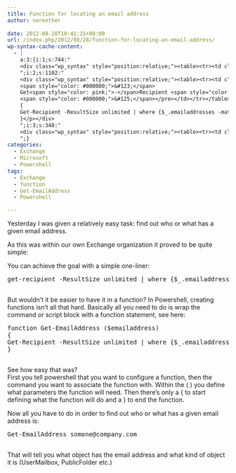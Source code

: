 ```yaml
---
title: Function for locating an email address
author: nerenther
 
date: 2012-08-28T10:41:15+00:00
url: /index.php/2012/08/28/function-for-locating-an-email-address/
wp-syntax-cache-content:
  - |
    a:3:{i:1;s:744:"
    <div class="wp_syntax" style="position:relative;"><table><tr><td class="code"><pre class="powershell" style="font-family:monospace;">get<span style="color: pink;">-</span>recipient <span style="color: pink;">-</span>ResultSize unlimited <span style="color: pink;">|</span> <span style="color: #0000FF;">where</span> <span style="color: #000000;">&#123;</span><span style="color: #000080;">$_</span>.emailaddresses <span style="color: #FF0000;">-match</span> <span style="color: #800000;">&quot;email@address.com&quot;</span><span style="color: #000000;">&#125;</span></pre></td></tr></table><p class="theCode" style="display:none;">get-recipient -ResultSize unlimited | where {$_.emailaddresses -match &quot;email@address.com&quot;}</p></div>
    ";i:2;s:1102:"
    <div class="wp_syntax" style="position:relative;"><table><tr><td class="code"><pre class="powershell" style="font-family:monospace;"><span style="color: #0000FF;">function</span> Get<span style="color: pink;">-</span>EmailAddress <span style="color: #000000;">&#40;</span><span style="color: #800080;">$emailaddress</span><span style="color: #000000;">&#41;</span>
    <span style="color: #000000;">&#123;</span>
    Get<span style="color: pink;">-</span>Recipient <span style="color: pink;">-</span>ResultSize unlimited <span style="color: pink;">|</span> <span style="color: #0000FF;">where</span> <span style="color: #000000;">&#123;</span><span style="color: #000080;">$_</span>.emailaddresses <span style="color: #FF0000;">-match</span> <span style="color: #800000;">&quot;$emailaddress&quot;</span><span style="color: #000000;">&#125;</span>
    <span style="color: #000000;">&#125;</span></pre></td></tr></table><p class="theCode" style="display:none;">function Get-EmailAddress ($emailaddress)
    {
    Get-Recipient -ResultSize unlimited | where {$_.emailaddresses -match &quot;$emailaddress&quot;}
    }</p></div>
    ";i:3;s:348:"
    <div class="wp_syntax" style="position:relative;"><table><tr><td class="code"><pre class="powershell" style="font-family:monospace;">Get<span style="color: pink;">-</span>EmailAddress somone<span style="color: pink;">@</span>company.com</pre></td></tr></table><p class="theCode" style="display:none;">Get-EmailAddress somone@company.com</p></div>
    ";}
categories:
  - Exchange
  - Microsoft
  - Powershell
tags:
  - Exchange
  - function
  - Get-EmailAddress
  - Powershell

---
```

Yesterday I was given a relatively easy task: find out who or what has a given email address.

As this was within our own Exchange organization it proved to be quite simple:

You can achieve the goal with a simple one-liner:

<pre lang="powershell">get-recipient -ResultSize unlimited | where {$_.emailaddresses -match "email@address.com"}

</pre>

But wouldn&#8217;t it be easier to have it in a function? In Powershell, creating functions isn&#8217;t all that hard. Basically all you need to do is wrap the command or script block with a function statement, see here:

<pre lang="powershell">function Get-EmailAddress ($emailaddress)
{
Get-Recipient -ResultSize unlimited | where {$_.emailaddresses -match "$emailaddress"}
}

</pre>

See how easy that was?  
First you tell powershell that you want to configure a function, then the command you want to associate the function with. Within the ( ) you define what parameters the function will need. Then there&#8217;s only a { to start defining what the function will do and a } to end the function.

Now all you have to do in order to find out who or what has a given email address is:

<pre lang="powershell">Get-EmailAddress somone@company.com

</pre>

That will tell you what object has the email address and what kind of object it is (UserMailbox, PublicFolder etc.)